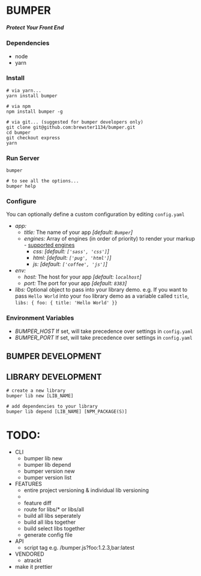 # BUMPER
##### Protect Your Front End

### Dependencies
* node
* yarn

### Install
```shell
# via yarn...
yarn install bumper

# via npm
npm install bumper -g

# via git... (suggested for bumper developers only)
git clone git@github.com:brewster1134/bumper.git
cd bumper
git checkout express
yarn
```

### Run Server
```shell
bumper

# to see all the options...
bumper help
```

### Configure
You can optionally define a custom configuration by editing `config.yaml`
* *app:*
  * _title:_ The name of your app _[default: `Bumper`]_
  * _engines:_ Array of engines (in order of priority) to render your markup - [supported engines](https://github.com/tj/consolidate.js#supported-template-engines)
    * _css:_ _[default: `['sass', 'css']`]_
    * _html:_ _[default: `['pug', 'html']`]_
    * _js:_ _[default: `['coffee', 'js']`]_
* *env:*
  * _host:_ The host for your app _[default: `localhost`]_
  * _port:_ The port for your app _[default: `8383`]_
* *libs:* Optional object to pass into your library demo. e.g. If you want to pass `Hello World` into your `foo` library demo as a variable called `title`, `libs: { foo: { title: 'Hello World' }}`

### Environment Variables
* _BUMPER_HOST_ If set, will take precedence over settings in `config.yaml`
* _BUMPER_PORT_ If set, will take precedence over settings in `config.yaml`

## BUMPER DEVELOPMENT

## LIBRARY DEVELOPMENT
```shell
# create a new library
bumper lib new [LIB_NAME]

# add dependencies to your library
bumper lib depend [LIB_NAME] [NPM_PACKAGE(S)]
```

# TODO:
* CLI
  * bumper lib new
  * bumper lib depend
  * bumper version new
  * bumper version list
* FEATURES
  * entire project versioning & individual lib versioning
  *
  * feature diff
  * route for libs/* or libs/all
  * build all libs seperately
  * build all libs together
  * build select libs together
  * generate config file
* API
  * script tag e.g. /bumper.js?foo:1.2.3,bar:latest
* VENDORED
  * atrackt
* make it prettier
